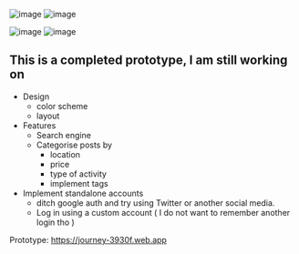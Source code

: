 ![image](https://github.com/BBRRE/Journey/assets/137724145/7cd743e8-cad1-47db-85fd-b6326f15aab2) ![image](https://github.com/BBRRE/Journey/assets/137724145/c6700400-c148-4a69-a1a9-1cd338c4164e)

![image](https://github.com/BBRRE/Journey/assets/137724145/28d84a02-9b43-49ed-90e6-3d7c9edef5c3)
![image](https://github.com/BBRRE/Journey/assets/137724145/84715bbe-6ae8-47d0-a083-1195d60245f7)


## This is a completed prototype, I am still working on
- Design
  - color scheme
  - layout
- Features
  - Search engine
  - Categorise posts by
    - location
    - price
    - type of activity
    - implement tags
- Implement standalone accounts
  - ditch google auth and try using Twitter or another social media.
  - Log in using a custom account ( I do not want to remember another login tho ) 

Prototype: https://journey-3930f.web.app
